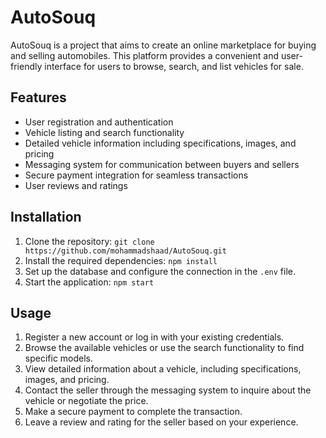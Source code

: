 # AutoSouq

AutoSouq is a project that aims to create an online marketplace for buying and selling automobiles. This platform provides a convenient and user-friendly interface for users to browse, search, and list vehicles for sale.

## Features

- User registration and authentication
- Vehicle listing and search functionality
- Detailed vehicle information including specifications, images, and pricing
- Messaging system for communication between buyers and sellers
- Secure payment integration for seamless transactions
- User reviews and ratings

## Installation

1. Clone the repository: `git clone https://github.com/mohammadshaad/AutoSouq.git`
2. Install the required dependencies: `npm install`
3. Set up the database and configure the connection in the `.env` file.
4. Start the application: `npm start`

## Usage

1. Register a new account or log in with your existing credentials.
2. Browse the available vehicles or use the search functionality to find specific models.
3. View detailed information about a vehicle, including specifications, images, and pricing.
4. Contact the seller through the messaging system to inquire about the vehicle or negotiate the price.
5. Make a secure payment to complete the transaction.
6. Leave a review and rating for the seller based on your experience.
